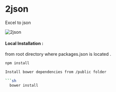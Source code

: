 2json
=====

Excel to json

![2json](https://raw.github.com/btomashvili/2json/master/public/images/screen2.png)

#### Local Installation  :

from root directory where packages.json is located .
```sh
npm install

Install bower dependencies from /public folder

```sh
  bower install

